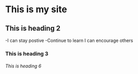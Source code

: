# This is my site

## This is heading 2
-I can stay postive
-Continue to learn
I can encourage others

### This is heading 3
###### This is heading 6
